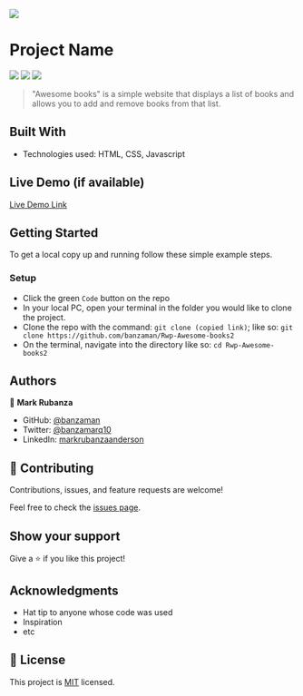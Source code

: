 ![](https://img.shields.io/badge/Microverse-blueviolet)

# Project Name

![](https://img.shields.io/badge/Academic-blue)
![](https://img.shields.io/badge/HTML-red)
![](https://img.shields.io/badge/JavaScript-yellow)


>  "Awesome books" is a simple website that displays a list of books and allows you to add and remove books from that list.


## Built With

- Technologies used: HTML, CSS, Javascript

## Live Demo (if available)

[Live Demo Link](https://banzaman.github.io/Rwp-Awesome-books2.github.io/)


## Getting Started

To get a local copy up and running follow these simple example steps.

### Setup
- Click the green `Code` button on the repo
- In your local PC, open your terminal in the folder you would like to clone the project.
- Clone the repo with the command: `git clone (copied link)`; like so: `git clone https://github.com/banzaman/Rwp-Awesome-books2`
- On the terminal, navigate into the directory like so: `cd Rwp-Awesome-books2`


## Authors

👤 **Mark Rubanza**

- GitHub: [@banzaman](https://github.com/banzaman)
- Twitter: [@banzamarq10](https://twitter.com/banzamarq10)
- LinkedIn: [markrubanzaanderson](https://www.linkedin.com/in/mark-rubanza-anderson-4399a2211/)


## 🤝 Contributing

Contributions, issues, and feature requests are welcome!

Feel free to check the [issues page](https://github.com/banzaman/Rwp-Awesome-books2/issues).

## Show your support

Give a ⭐️ if you like this project!

## Acknowledgments

- Hat tip to anyone whose code was used
- Inspiration
- etc

## 📝 License

This project is [MIT](./MIT.md) licensed.
